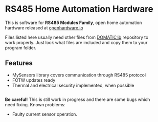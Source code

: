 # RS485 Home Automation Hardware

This is software for **RS485 Modules Family**, open home automation hardware released at [openhardware.io](https://www.openhardware.io/user/2098#view=projects)

Files listed here usually need other files from [DOMATIClib](https://github.com/feanor-anglin/DOMATIClib) repository to work properly. Just look what files are included and copy them to your program folder.

## Features
- MySensors library covers communication through RS485 protocol
- FOTW updates ready
- Thermal and electrical security implemented, when possible

##
**Be careful!** This is still work in progress and there are some bugs which need fixing. Known problems:
- Faulty current sensor operation.

